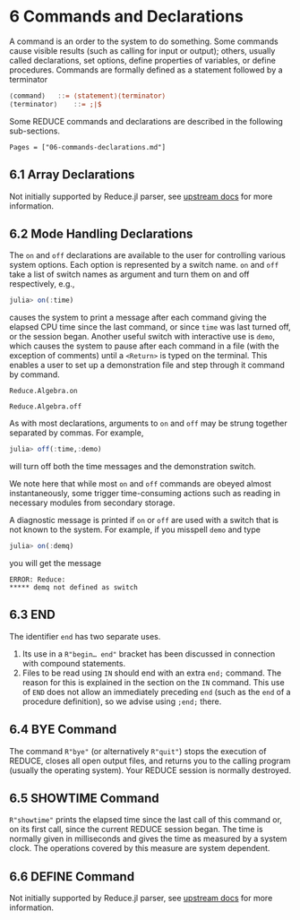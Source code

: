# 6 Commands and Declarations

A command is an order to the system to do something. Some commands cause visible results (such as calling for input or output); others, usually called declarations, set options, define properties of variables, or define procedures. Commands are formally defined as a statement followed by a terminator

```Julia
⟨command⟩ 	::= ⟨statement⟩⟨terminator⟩
⟨terminator⟩ 	::= ;∣$
```

Some REDUCE commands and declarations are described in the following sub-sections.

```@contents
Pages = ["06-commands-declarations.md"]
```

## 6.1 Array Declarations

Not initially supported by Reduce.jl parser, see [upstream docs](http://www.reduce-algebra.com/manual/manualse21.html) for more information.

## 6.2 Mode Handling Declarations

The `on` and `off` declarations are available to the user for controlling various system options. Each option is represented by a switch name. `on` and `off` take a list of switch names as argument and turn them on and off respectively, e.g.,
```Julia
julia> on(:time)
```
causes the system to print a message after each command giving the elapsed CPU time since the last command, or since `time` was last turned off, or the session began. Another useful switch with interactive use is `demo`, which causes the system to pause after each command in a file (with the exception of comments) until a `<Return>` is typed on the terminal. This enables a user to set up a demonstration file and step through it command by command.

```@docs
Reduce.Algebra.on
```

```@docs
Reduce.Algebra.off
```

As with most declarations, arguments to `on` and `off` may be strung together separated by commas. For example,
```Julia
julia> off(:time,:demo)
```
will turn off both the time messages and the demonstration switch.

We note here that while most `on` and `off` commands are obeyed almost instantaneously, some trigger time-consuming actions such as reading in necessary modules from secondary storage.

A diagnostic message is printed if `on` or `off` are used with a switch that is not known to the system. For example, if you misspell `demo` and type
```Julia
julia> on(:demq)
```
you will get the message
```
ERROR: Reduce: 
***** demq not defined as switch 
```

## 6.3 END

The identifier `end` has two separate uses.

1. Its use in a `R"begin… end"` bracket has been discussed in connection with compound statements.
2. Files to be read using `IN` should end with an extra `end;` command. The reason for this is explained in the section on the `IN` command. This use of `END` does not allow an immediately preceding `end` (such as the `end` of a procedure definition), so we advise using `;end;` there.

## 6.4 BYE Command

The command `R"bye"` (or alternatively `R"quit"`) stops the execution of REDUCE, closes all open output files, and returns you to the calling program (usually the operating system). Your REDUCE session is normally destroyed.

## 6.5 SHOWTIME Command

`R"showtime"` prints the elapsed time since the last call of this command or, on its first call, since the current REDUCE session began. The time is normally given in milliseconds and gives the time as measured by a system clock. The operations covered by this measure are system dependent.

## 6.6 DEFINE Command

Not initially supported by Reduce.jl parser, see [upstream docs](http://www.reduce-algebra.com/manual/manualse26.html) for more information.
